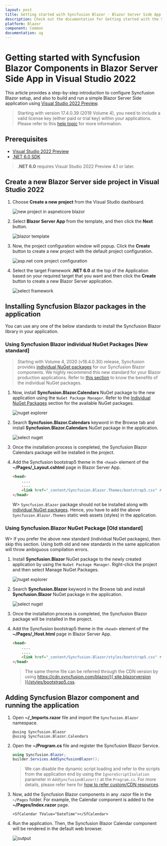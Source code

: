 ```yaml
---
layout: post
title: Getting started with Syncfusion Blazor - Blazor Server Side App in Visual Studio 2022
description: Check out the documentation for Getting started with the Syncfusion Blazor using Visual Studio 2022 IDE.
platform: Blazor
component: Common
documentation: ug
---
```


<!-- markdownlint-disable MD024 -->

# Getting started with Syncfusion Blazor Components in Blazor Server Side App in Visual Studio 2022

This article provides a step-by-step introduction to configure Syncfusion Blazor setup, and also to build and run a simple Blazor Server Side application using [Visual Studio 2022 Preview](https://visualstudio.microsoft.com/vs/preview/).

> Starting with version 17.4.0.39 (2019 Volume 4), you need to include a valid license key (either paid or trial key) within your applications. Please refer to this [help topic](https://help.syncfusion.com/common/essential-studio/licensing/license-key#blazor) for more information.

## Prerequisites

* [Visual Studio 2022 Preview](https://visualstudio.microsoft.com/vs/preview/)
* [.NET 6.0 SDK](https://dotnet.microsoft.com/download/dotnet/6.0)

> **.NET 6.0** requires Visual Studio 2022 Preview 4.1 or later.

## Create a new Blazor Server side project in Visual Studio 2022

1. Choose **Create a new project** from the Visual Studio dashboard.

    ![new project in aspnetcore blazor](images/new-project-2022.png)

2. Select **Blazor Server App** from the template, and then click the **Next** button.

    ![blazor template](images/blazor-template-2022.png)

3. Now, the project configuration window will popup. Click the **Create** button to create a new project with the default project configuration.

    ![asp.net core project configuration](images/project-configuration-2022.png)

4. Select the target Framework **.NET 6.0** at the top of the Application based on your required target that you want and then click the **Create** button to create a new Blazor Server application.

    ![select framework](images/blazor-select-template-2022.png)

## Installing Syncfusion Blazor packages in the application

You can use any one of the below standards to install the Syncfusion Blazor library in your application.

### Using Syncfusion Blazor individual NuGet Packages [New standard]

> Starting with Volume 4, 2020 (v18.4.0.30) release, Syncfusion provides [individual NuGet packages](https://blazor.syncfusion.com/documentation/nuget-packages/) for our Syncfusion Blazor components. We highly recommend this new standard for your Blazor production applications. Refer to [this section](https://blazor.syncfusion.com/documentation/nuget-packages/#benefits-of-using-individual-nuget-packages) to know the benefits of the individual NuGet packages.

1. Now, install **Syncfusion.Blazor.Calendars** NuGet package to the new application using the `NuGet Package Manager`. Refer to the [Individual NuGet Packages](https://blazor.syncfusion.com/documentation/nuget-packages/) section for the available NuGet packages.

    ![nuget explorer](images/nuget-explorer-2022.png)

2. Search **Syncfusion.Blazor.Calendars** keyword in the Browse tab and install **Syncfusion.Blazor.Calendars** NuGet package in the application.

    ![select nuget](images/individual-nuget-2022.png)

3. Once the installation process is completed, the Syncfusion Blazor Calendars package will be installed in the project.

4. Add the Syncfusion bootstrap5 theme in the `<head>` element of the **~/Pages/_Layout.cshtml** page in Blazor Server App.

    ```html
    <head>
        ....
        ....
        <link href="_content/Syncfusion.Blazor.Themes/bootstrap5.css" rel="stylesheet" />
    </head>
    ```

    W> `Syncfusion.Blazor` package should not be installed along with [individual NuGet packages](https://blazor.syncfusion.com/documentation/nuget-packages/). Hence, you have to add the above `Syncfusion.Blazor.Themes` static web assets (styles) in the application.

### Using Syncfusion.Blazor NuGet Package [Old standard]

W> If you prefer the above new standard (individual NuGet packages), then skip this section. Using both old and new standards in the same application will throw ambiguous compilation errors.

1. Install **Syncfusion.Blazor** NuGet package to the newly created application by using the `NuGet Package Manager`. Right-click the project and then select Manage NuGet Packages.

    ![nuget explorer](images/nuget-explorer-2022.png)

2. Search **Syncfusion.Blazor** keyword in the Browse tab and install **Syncfusion.Blazor** NuGet package in the application.

    ![select nuget](images/select-nuget-2022.png)

3. Once the installation process is completed, the Syncfusion Blazor package will be installed in the project.

4. Add the Syncfusion bootstrap5 theme in the `<head>` element of the **~/Pages/_Host.html** page in Blazor Server App.

    ```html
    <head>
        ....
        ....
        <link href="_content/Syncfusion.Blazor/styles/bootstrap5.css" rel="stylesheet" />
    </head>
    ```

    > The same theme file can be referred through the CDN version by using [https://cdn.syncfusion.com/blazor/{{ site.blazorversion }}/styles/bootstrap5.css](https://cdn.syncfusion.com/blazor/19.3.43/styles/bootstrap5.css).

## Adding Syncfusion Blazor component and running the application

1. Open **~/_Imports.razor** file and import the `Syncfusion.Blazor` namespace.

    ```cshtml
    @using Syncfusion.Blazor
    @using Syncfusion.Blazor.Calendars
    ```

2. Open the **~/Program.cs** file and register the Syncfusion Blazor Service.

    ```c#
    using Syncfusion.Blazor;
    builder.Services.AddSyncfusionBlazor();
    ```

    > We can disable the dynamic script loading and refer to the scripts from the application end by using the `IgnoreScriptIsolation` parameter in `AddSyncfusionBlazor()` at the `Program.cs`. For more details, please refer here for [how to refer custom/CDN resources](../../common/custom-resource-generator/#how-to-use-custom-resources-in-the-blazor-application).

3. Now, add the Syncfusion Blazor components in any .razor file in the `~/Pages` folder. For example, the Calendar component is added to the **~/Pages/Index.razor** page.

    ```cshtml
    <SfCalendar TValue="DateTime"></SfCalendar>
    ```

4. Run the application. Then, the Syncfusion Blazor Calendar component will be rendered in the default web browser.

    ![output](images/browser-output-2022.png)
